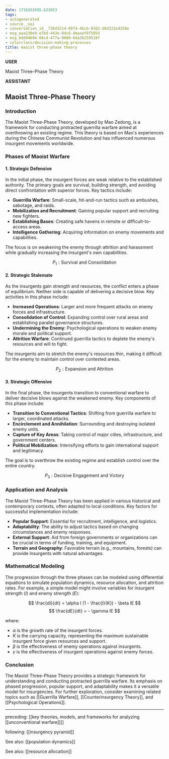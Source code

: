 ```yaml
---
date: 1716262695.623053
tags:
- autogenerated
- source__oai
- conversation_id__736d3214-89f4-4bcb-93d2-d0d322ed250e
- msg_aaa230e9-e7bd-443e-8dc6-4baaaf6f505d
- msg_6dd94694-04cd-477a-90d0-6da3b259518f
- colorclass/decision-making-processes
title: maoist three-phase theory
---
```


**USER**

Maoist Three-Phase Theory


**ASSISTANT**

## Maoist Three-Phase Theory

### Introduction
The Maoist Three-Phase Theory, developed by Mao Zedong, is a framework for conducting protracted guerrilla warfare aimed at overthrowing an existing regime. This theory is based on Mao's experiences during the Chinese Communist Revolution and has influenced numerous insurgent movements worldwide.

### Phases of Maoist Warfare

#### 1. Strategic Defensive
In the initial phase, the insurgent forces are weak relative to the established authority. The primary goals are survival, building strength, and avoiding direct confrontation with superior forces. Key tactics include:

- **Guerrilla Warfare**: Small-scale, hit-and-run tactics such as ambushes, sabotage, and raids.
- **Mobilization and Recruitment**: Gaining popular support and recruiting new fighters.
- **Establishing Bases**: Creating safe havens in remote or difficult-to-access areas.
- **Intelligence Gathering**: Acquiring information on enemy movements and capabilities.

The focus is on weakening the enemy through attrition and harassment while gradually increasing the insurgent's own capabilities.

$$ P_1: \text{Survival and Consolidation} $$

#### 2. Strategic Stalemate
As the insurgents gain strength and resources, the conflict enters a phase of equilibrium. Neither side is capable of delivering a decisive blow. Key activities in this phase include:

- **Increased Operations**: Larger and more frequent attacks on enemy forces and infrastructure.
- **Consolidation of Control**: Expanding control over rural areas and establishing parallel governance structures.
- **Undermining the Enemy**: Psychological operations to weaken enemy morale and political support.
- **Attrition Warfare**: Continued guerrilla tactics to deplete the enemy's resources and will to fight.

The insurgents aim to stretch the enemy's resources thin, making it difficult for the enemy to maintain control over contested areas.

$$ P_2: \text{Expansion and Attrition} $$

#### 3. Strategic Offensive
In the final phase, the insurgents transition to conventional warfare to deliver decisive blows against the weakened enemy. Key components of this phase include:

- **Transition to Conventional Tactics**: Shifting from guerrilla warfare to larger, coordinated attacks.
- **Encirclement and Annihilation**: Surrounding and destroying isolated enemy units.
- **Capture of Key Areas**: Taking control of major cities, infrastructure, and government centers.
- **Political Mobilization**: Intensifying efforts to gain international support and legitimacy.

The goal is to overthrow the existing regime and establish control over the entire country.

$$ P_3: \text{Decisive Engagement and Victory} $$

### Application and Analysis
The Maoist Three-Phase Theory has been applied in various historical and contemporary contexts, often adapted to local conditions. Key factors for successful implementation include:

- **Popular Support**: Essential for recruitment, intelligence, and logistics.
- **Adaptability**: The ability to adjust tactics based on changing circumstances and enemy responses.
- **External Support**: Aid from foreign governments or organizations can be crucial in terms of funding, training, and equipment.
- **Terrain and Geography**: Favorable terrain (e.g., mountains, forests) can provide insurgents with natural advantages.

### Mathematical Modeling
The progression through the three phases can be modeled using differential equations to simulate population dynamics, resource allocation, and attrition rates. For example, a simple model might involve variables for insurgent strength ($I$) and enemy strength ($E$):

$$ \frac{dI}{dt} = \alpha I (1 - \frac{I}{K}) - \beta IE $$
$$ \frac{dE}{dt} = - \gamma IE $$

where:
- $\alpha$ is the growth rate of the insurgent forces.
- $K$ is the carrying capacity, representing the maximum sustainable insurgent force given resources and support.
- $\beta$ is the effectiveness of enemy operations against insurgents.
- $\gamma$ is the effectiveness of insurgent operations against enemy forces.

### Conclusion
The Maoist Three-Phase Theory provides a strategic framework for understanding and conducting protracted guerrilla warfare. Its emphasis on phased progression, popular support, and adaptability makes it a versatile model for insurgencies. For further exploration, consider examining related topics such as [[Guerrilla Warfare]], [[Counterinsurgency Theory]], and [[Psychological Operations]].


---

preceding: [[key theories, models, and frameworks for analyzing [[unconventional warfare]]]]  


following: [[insurgency pyramid]]

See also: [[population dynamics]]


See also: [[resource allocation]]